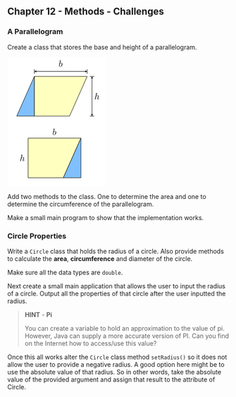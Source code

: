 ## Chapter 12 - Methods - Challenges

### A Parallelogram

Create a class that stores the base and height of a parallelogram.

![Parallelogram](img/parallelogram.png)

Add two methods to the class. One to determine the area and one to determine the circumference of the parallelogram.

Make a small main program to show that the implementation works.

### Circle Properties

Write a `Circle` class that holds the radius of a circle. Also provide methods to calculate the **area**, **circumference** and diameter of the circle.

Make sure all the data types are `double`.

Next create a small main application that allows the user to input the radius of a circle. Output all the properties of that circle after the user inputted the radius.

> **HINT** - **Pi**
>
> You can create a variable to hold an approximation to the value of pi. However, Java can supply a more accurate version of PI. Can you find on the Internet how to access/use this value?

Once this all works alter the `Circle` class method `setRadius()` so it does not allow the user to provide a negative radius. A good option here might be to use the absolute value of that radius. So in other words, take the absolute value of the provided argument and assign that result to the attribute of Circle.